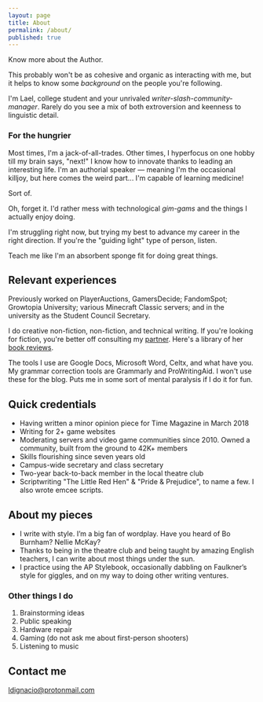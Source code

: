 ```yaml
---
layout: page
title: About
permalink: /about/
published: true
---
```

Know more about the Author.

This probably won't be as cohesive and organic as interacting with me, but it helps to know some _background_ on the people you're following.

I'm Lael, college student and your unrivaled _writer-slash-community-manager_. Rarely do you see a mix of both extroversion and keenness to linguistic detail.


### For the hungrier

Most times, I'm a jack-of-all-trades. Other times, I hyperfocus on one hobby till my brain says, "next!" I know how to innovate thanks to leading an interesting life. I'm an authorial speaker — meaning I'm the occasional killjoy, but here comes the weird part... I'm capable of learning medicine!

Sort of.

Oh, forget it. I'd rather mess with technological _gim-gams_ and the things I actually enjoy doing.

I'm struggling right now, but trying my best to advance my career in the right direction. If you're the "guiding light" type of person, listen.

Teach me like I'm an absorbent sponge fit for doing great things.


## Relevant experiences

Previously worked on PlayerAuctions, GamersDecide; FandomSpot; Growtopia University; various Minecraft Classic servers; and in the university as the Student Council Secretary.

I do creative non-fiction, non-fiction, and technical writing. If you're looking for fiction, you're better off consulting my [partner](mailto:p0ltervale@gmail.com). Here's a library of her [book reviews](https://deadpoetics.wordpress.com/).

The tools I use are Google Docs, Microsoft Word, Celtx, and what have you. My grammar correction tools are Grammarly and ProWritingAid. I won't use these for the blog. Puts me in some sort of mental paralysis if I do it for fun.


## Quick credentials
- Having written a minor opinion piece for Time Magazine in March 2018
- Writing for 2+ game websites
- Moderating servers and video game communities since 2010. Owned a community, built from the ground to 42K+ members
- Skills flourishing since seven years old
- Campus-wide secretary and class secretary
- Two-year back-to-back member in the local theatre club
- Scriptwriting "The Little Red Hen" & "Pride & Prejudice", to name a few. I also wrote emcee scripts.


## About my pieces

- I write with style. I’m a big fan of wordplay. Have you heard of Bo Burnham? Nellie McKay?
- Thanks to being in the theatre club and being taught by amazing English teachers, I can write about most things under the sun.
- I practice using the AP Stylebook, occasionally dabbling on Faulkner’s style for giggles, and on my way to doing other writing ventures.

### Other things I do
1. Brainstorming ideas
2. Public speaking
3. Hardware repair
4. Gaming (do not ask me about first-person shooters)
5. Listening to music

## Contact me

[ldignacio@protonmail.com](mailto:ldignacio@protonmail.com)
